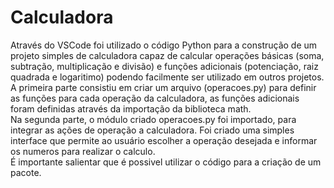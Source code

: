 # Calculadora
 
 Através do VSCode foi utilizado o código Python para a construção de um projeto simples de calculadora capaz de calcular operações básicas (soma, subtração, multiplicação e divisão) e funções adicionais (potenciação, raiz quadrada e logaritimo) podendo facilmente ser utilizado em outros projetos.<br>
 A primeira parte consistiu em criar um arquivo (operacoes.py) para definir as funções para cada operação da calculadora, as funções adicionais foram definidas através da importação da biblioteca math.<br>
 Na segunda parte, o módulo criado operacoes.py foi importado, para integrar as ações de operação a calculadora. Foi criado uma simples interface que permite ao usuário escolher a operação desejada e informar os numeros para realizar o calculo. <br>
 É importante salientar que é possivel utilizar o código para a criação de um pacote.


